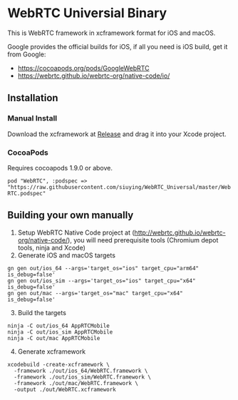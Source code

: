 # WebRTC Universial Binary

This is WebRTC framework in xcframework format for iOS and macOS.

Google provides the official builds for iOS, if all you need is iOS build, get it from Google:

- https://cocoapods.org/pods/GoogleWebRTC
- https://webrtc.github.io/webrtc-org/native-code/io/

## Installation

### Manual Install

Download the xcframework at [Release](https://github.com/siuying/WebRTC_Universal/releases) and drag it into your Xcode project.

### CocoaPods

Requires cocoapods 1.9.0 or above.

``
pod "WebRTC", :podspec => "https://raw.githubusercontent.com/siuying/WebRTC_Universal/master/WebRTC.podspec"
``

## Building your own manually

1. Setup WebRTC Native Code project at (http://webrtc.github.io/webrtc-org/native-code/), you will need prerequisite tools (Chromium depot tools, ninja and Xcode)
2. Generate iOS and macOS targets
```
gn gen out/ios_64 --args='target_os="ios" target_cpu="arm64" is_debug=false' 
gn gen out/ios_sim --args='target_os="ios" target_cpu="x64" is_debug=false'
gn gen out/mac --args='target_os="mac" target_cpu="x64" is_debug=false'                                               
```
3. Build the targets
```
ninja -C out/ios_64 AppRTCMobile
ninja -C out/ios_sim AppRTCMobile
ninja -C out/mac AppRTCMobile
```
4. Generate xcframework
```
xcodebuild -create-xcframework \
  -framework ./out/ios_64/WebRTC.framework \
  -framework ./out/ios_sim/WebRTC.framework \
  -framework ./out/mac/WebRTC.framework \
  -output ./out/WebRTC.xcframework
```